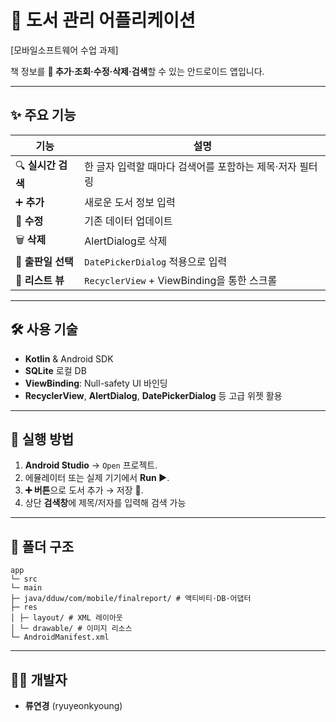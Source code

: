 # 📕 도서 관리 어플리케이션
[모바일소프트웨어 수업 과제]

책 정보를 **📖 추가·조회·수정·삭제·검색**할 수 있는 안드로이드 앱입니다.

---

## ✨ 주요 기능
| 기능 | 설명 |
|------|------|
| 🔍 **실시간 검색** | 한 글자 입력할 때마다 검색어를 포함하는 제목·저자 필터링 |
| ➕ **추가** | 새로운 도서 정보 입력 |
| 📝 **수정** | 기존 데이터 업데이트 |
| 🗑️ **삭제** | AlertDialog로 삭제 |
| 📅 **출판일 선택** | `DatePickerDialog` 적용으로 입력 |
| 📃 **리스트 뷰** | `RecyclerView` + ViewBinding을 통한 스크롤 |

---

## 🛠️ 사용 기술
- **Kotlin** & Android SDK
- **SQLite** 로컬 DB
- **ViewBinding**: Null-safety UI 바인딩  
- **RecyclerView**, **AlertDialog**, **DatePickerDialog** 등 고급 위젯 활용

---

## 🚀 실행 방법
1. **Android Studio** → `Open` 프로젝트.
2. 에뮬레이터 또는 실제 기기에서 **Run ▶️**.
3. **➕ 버튼**으로 도서 추가 → 저장 💾.
4. 상단 **검색창**에 제목/저자를 입력해 검색 가능

---

## 📂 폴더 구조
```
app
└─ src
└─ main
├─ java/dduw/com/mobile/finalreport/ # 액티비티·DB·어댑터
├─ res
│ ├─ layout/ # XML 레이아웃
│ └─ drawable/ # 이미지 리소스
└─ AndroidManifest.xml
```

---

## 👩‍💻 개발자
- **류연경** (ryuyeonkyoung)
